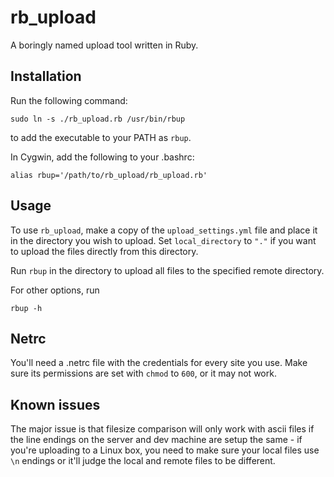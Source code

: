 rb\_upload
==========

A boringly named upload tool written in Ruby.

Installation
------------

Run the following command:

    sudo ln -s ./rb_upload.rb /usr/bin/rbup

to add the executable to your PATH as `rbup`.

In Cygwin, add the following to your .bashrc:

    alias rbup='/path/to/rb_upload/rb_upload.rb'

Usage
-----

To use `rb_upload`, make a copy of the `upload_settings.yml` file and place it
in the directory you wish to upload. Set `local_directory` to `"."` if you want
to upload the files directly from this directory.

Run `rbup` in the directory to upload all files to the specified remote
directory.

For other options, run

    rbup -h

Netrc
-----

You'll need a .netrc file with the credentials for every site you use. Make
sure its permissions are set with `chmod` to `600`, or it may not work.

Known issues
------------

The major issue is that filesize comparison will only work with ascii files if
the line endings on the server and dev machine are setup the same - if you're
uploading to a Linux box, you need to make sure your local files use `\n`
endings or it'll judge the local and remote files to be different.
